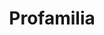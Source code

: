 ---
title: "Profamilia"
url: /ciudad-guayana-puerto-ordaz/profamilia/
shop: directores de funerarias
---